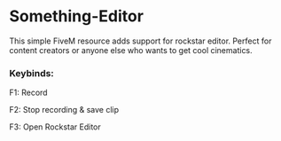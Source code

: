 # Something-Editor
This simple FiveM resource adds support for rockstar editor. Perfect for content creators or anyone else who wants to get cool cinematics.

### Keybinds:

F1: Record

F2: Stop recording & save clip

F3: Open Rockstar Editor